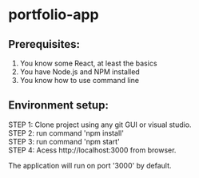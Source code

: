 # portfolio-app

Prerequisites:<br/>
---------------------

1. You know some React, at least the basics <br/>
2. You have Node.js and NPM installed <br/>
3. You know how to use command line <br/>

Environment setup:  <br/>
--------------------

STEP 1: Clone project using any git GUI or visual studio. <br/>
STEP 2: run command 'npm install' <br/>
STEP 3: run command 'npm start' <br/>
STEP 4: Acess http://localhost:3000 from browser. <br/>

The application will run on port '3000' by default. 
